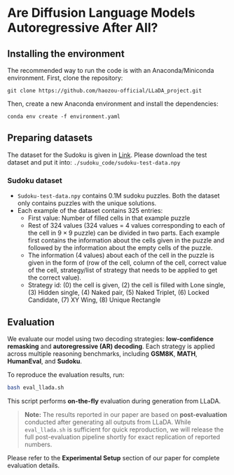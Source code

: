 # Are Diffusion Language Models Autoregressive After All?

## Installing the environment

The recommended way to run the code is with an Anaconda/Miniconda environment. First, clone the repository:

```
git clone https://github.com/haozou-official/LLaDA_project.git
```

Then, create a new Anaconda environment and install the dependencies:
```
conda env create -f environment.yaml
```

## Preparing datasets

The dataset for the Sudoku is given in [Link](https://drive.google.com/drive/folders/1TluiZjYl-zLdbxjVmhfWl-WyX_OvD7UW?usp=sharing). Please download the test dataset and put it into: `./sudoku_code/sudoku-test-data.npy`

### Sudoku dataset

- `Sudoku-test-data.npy` contains 0.1M sudoku puzzles. Both the dataset only contains puzzles with the unique solutions. 
- Each example of the dataset contains 325 entries: 
    - First value: Number of filled cells in that example puzzle
    - Rest of 324 values (324 values = 4 values corresponding to each of the cell in $9 \times 9$ puzzle) can be divided in two parts. Each example first contains the information about the cells given in the puzzle and followed by the information about the empty cells of the puzzle. 
    - The information (4 values) about each of the cell in the puzzle is given in the form of (row of the cell, column of the cell, correct value of the cell, strategy/list of strategy that needs to be applied to get the correct value). 
    - Strategy id: (0) the cell is given, (2) the cell is filled with Lone single, (3) Hidden single, (4) Naked pair, (5) Naked Triplet, (6) Locked Candidate, (7) XY Wing,
    (8) Unique Rectangle

## Evaluation

We evaluate our model using two decoding strategies: **low-confidence remasking** and **autoregressive (AR) decoding**. Each strategy is applied across multiple reasoning benchmarks, including **GSM8K**, **MATH**, **HumanEval**, and **Sudoku**.

To reproduce the evaluation results, run:

```bash
bash eval_llada.sh
```

This script performs **on-the-fly** evaluation during generation from LLaDA.

> **Note:** The results reported in our paper are based on **post-evaluation** conducted after generating all outputs from LLaDA. While `eval_llada.sh` is sufficient for quick reproduction, we will release the full post-evaluation pipeline shortly for exact replication of reported numbers.

Please refer to the **Experimental Setup** section of our paper for complete evaluation details.